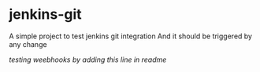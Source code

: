 # jenkins-git

A simple project to test jenkins git integration
And it should be triggered by any change

*testing weebhooks by adding this line in readme*
